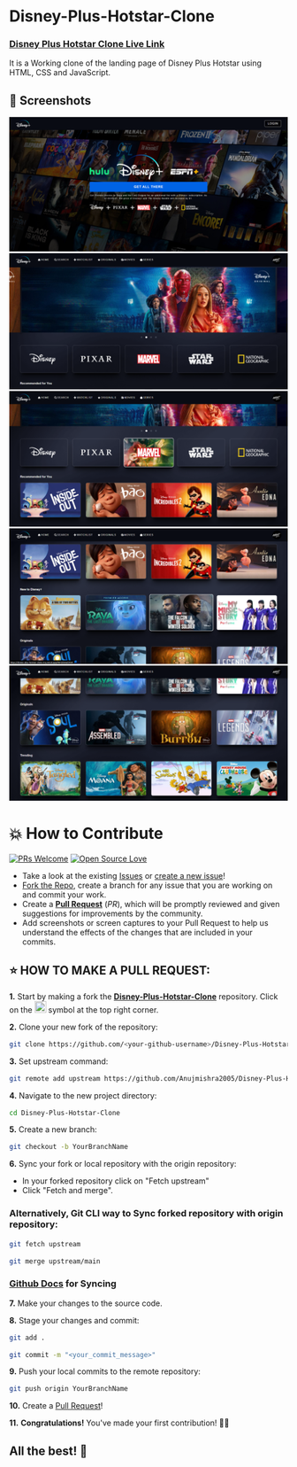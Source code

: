 # Disney-Plus-Hotstar-Clone

### [Disney Plus Hotstar Clone Live Link](https://disney-plus-hotstar-clone-mu.vercel.app/)

It is a Working clone of the landing page of Disney Plus Hotstar using HTML, CSS and JavaScript.

## 📸 Screenshots
![image](https://github.com/Anujmishra2005/Disney-Plus-Hotstar-Clone/blob/main/assets/preview/preview%201.png)
![image](https://github.com/Anujmishra2005/Disney-Plus-Hotstar-Clone/blob/main/assets/preview/preview%202.png)
![image](https://github.com/Anujmishra2005/Disney-Plus-Hotstar-Clone/blob/main/assets/preview/preview%203.png)
![image](https://github.com/Anujmishra2005/Disney-Plus-Hotstar-Clone/blob/main/assets/preview/preview%204.png)
![image](https://github.com/Anujmishra2005/Disney-Plus-Hotstar-Clone/blob/main/assets/preview/preview%205.png)



# 💥 How to Contribute

[![PRs Welcome](https://img.shields.io/badge/PRs-welcome-brightgreen.svg?style=flat-square)](https://github.com/Anujmishra2005/Disney-Plus-Hotstar-Clone/pulls)
[![Open Source Love](https://badges.frapsoft.com/os/v1/open-source.png?v=103)](https://github.com/ellerbrock/open-source-badges/)

- Take a look at the existing [Issues](https://github.com/Anujmishra2005/Disney-Plus-Hotstar-Clone/issues) or [create a new issue](https://github.com/Anujmishra2005/Disney-Plus-Hotstar-Clone/issues/new/choose)!
- [Fork the Repo](https://github.com/Anujmishra2005/Disney-Plus-Hotstar-Clone/fork), create a branch for any issue that you are working on and commit your work.
- Create a **[Pull Request](https://github.com/Anujmishra2005/Disney-Plus-Hotstar-Clone/pulls)** (_PR_), which will be promptly reviewed and given suggestions for improvements by the community.
- Add screenshots or screen captures to your Pull Request to help us understand the effects of the changes that are included in your commits.

## ⭐ HOW TO MAKE A PULL REQUEST:

**1.** Start by making a fork the [**Disney-Plus-Hotstar-Clone**](https://github.com/Anujmishra2005/Disney-Plus-Hotstar-Clone) repository. Click on the <a href="https://github.com/Anujmishra2005/Disney-Plus-Hotstar-Clone/fork"><img src="https://i.imgur.com/G4z1kEe.png" height="21" width="21"></a> symbol at the top right corner.

**2.** Clone your new fork of the repository:

```bash
git clone https://github.com/<your-github-username>/Disney-Plus-Hotstar-Clone
```

**3.** Set upstream command:

```bash
git remote add upstream https://github.com/Anujmishra2005/Disney-Plus-Hotstar-Clone.git
```

**4.** Navigate to the new project directory:

```bash
cd Disney-Plus-Hotstar-Clone
```

**5.** Create a new branch:

```bash
git checkout -b YourBranchName
```

**6.** Sync your fork or local repository with the origin repository:

- In your forked repository click on "Fetch upstream"
- Click "Fetch and merge".

### Alternatively, Git CLI way to Sync forked repository with origin repository:

```bash
git fetch upstream
```

```bash
git merge upstream/main
```

### [Github Docs](https://docs.github.com/en/github/collaborating-with-pull-requests/addressing-merge-conflicts/resolving-a-merge-conflict-on-github) for Syncing

**7.** Make your changes to the source code.

**8.** Stage your changes and commit:

```bash
git add .
```

```bash
git commit -m "<your_commit_message>"
```

**9.** Push your local commits to the remote repository:

```bash
git push origin YourBranchName
```

**10.** Create a [Pull Request](https://help.github.com/en/github/collaborating-with-issues-and-pull-requests/creating-a-pull-request)!

**11.** **Congratulations!** You've made your first contribution! 🙌🏼



## All the best! 🥇
